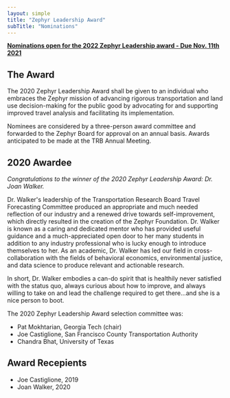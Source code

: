 ```yaml
---
layout: simple
title: "Zephyr Leadership Award"
subTitle: "Nominations"
---
```

**[Nominations open for the 2022 Zephyr Leadership award - Due Nov. 11th 2021](https://forms.gle/sZts1huyeqiHkzn88)**

## The Award

The 2020 Zephyr Leadership Award shall be given to an individual who embraces the Zephyr mission of advancing rigorous transportation and land use decision-making for the public good by advocating for and supporting improved travel analysis and facilitating its implementation.

Nominees are considered by a three-person award committee and forwarded to the Zephyr Board for approval on an annual basis. Awards anticipated to be made at the TRB Annual Meeting.

## 2020 Awardee

*Congratulations to the winner of the 2020 Zephyr Leadership Award: Dr. Joan Walker.*

Dr. Walker's leadership of the Transportation Research Board Travel Forecasting Committee produced an appropriate and much needed reflection of our industry and a renewed drive towards self-improvement, which directly resulted in the creation of the Zephyr Foundation.  Dr. Walker is known as a caring and dedicated mentor who has provided useful guidance and a much-appreciated open door to her many students in addition to any industry professional who is lucky enough to introduce themselves to her. As an academic, Dr. Walker has led our field in cross-collaboration with the fields of behavioral economics, environmental justice, and data science to produce relevant and actionable research.

In short, Dr. Walker embodies a can-do spirit that is healthily never satisfied with the status quo, always curious about how to improve, and always willing to take on and lead the challenge required to get there...and she is a nice person to boot.  

The 2020 Zephyr Leadership Award selection committee was:  

- Pat Mokhtarian, Georgia Tech (chair)  
- Joe Castiglione, San Francisco County Transportation Authority  
- Chandra Bhat, University of Texas  

## Award Recepients

- Joe Castiglione, 2019
- Joan Walker, 2020
